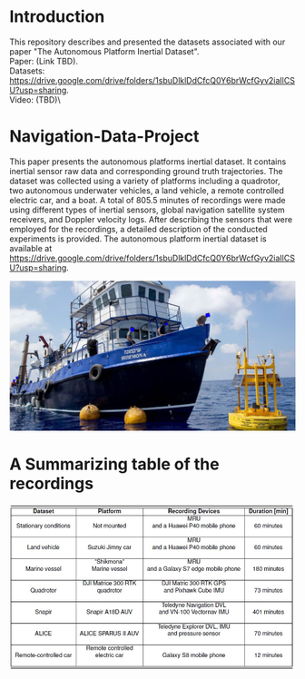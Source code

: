 # Introduction

This repository describes and presented the datasets associated with our paper "The Autonomous Platform Inertial Dataset".\
Paper: (Link TBD).\
Datasets: https://drive.google.com/drive/folders/1sbuDlklDdCfcQ0Y6brWcfGyv2iaIlCSU?usp=sharing. \
Video: (TBD)\

# Navigation-Data-Project
 This paper presents the autonomous platforms inertial dataset. It contains inertial sensor raw data and corresponding ground truth trajectories. The dataset was collected using a variety of platforms including a quadrotor, two autonomous underwater vehicles, a land vehicle, a remote controlled electric car, and a boat. A total of 805.5 minutes of recordings were made using different types of inertial sensors, global navigation satellite system receivers, and Doppler velocity logs.  After describing the sensors that were employed for the recordings, a detailed description of the conducted experiments is provided. The autonomous platform inertial dataset is available at https://drive.google.com/drive/folders/1sbuDlklDdCfcQ0Y6brWcfGyv2iaIlCSU?usp=sharing.

![plot](./images/ship3.JPG)

# A Summarizing table of the recordings
![plot](./images/table.JPG)

